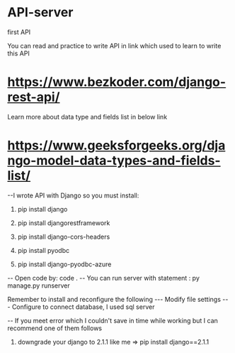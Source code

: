 # API-server
first API

You can read and practice to write API in link which used to learn to write this API
# https://www.bezkoder.com/django-rest-api/
Learn more about data type and fields list in below link
# https://www.geeksforgeeks.org/django-model-data-types-and-fields-list/

--I wrote API with Django so you must install:

1. pip install django

2. pip install djangorestframework

3. pip install django-cors-headers

4. pip install pyodbc

5. pip install django-pyodbc-azure

-- Open code by: code .
-- You can run server with statement : py manage.py runserver

Remember to install and reconfigure the following
--- Modify file settings
--- Configure to connect database, I used sql server

-- If you meet error which I couldn't save in time while working but I can recommend one of them follows
1. downgrade your django to 2.1.1 like me => pip install django==2.1.1
